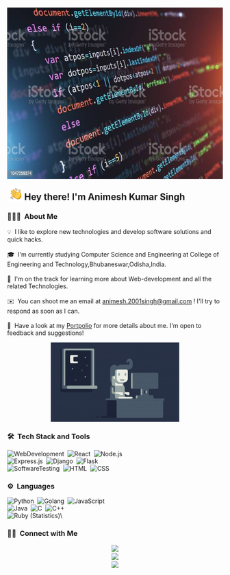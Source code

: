 
<p align="center">
<img alt="Simply Code" width="700" height="400" src="./assets/code.jpg" align="center"/>
</p>

<img alt="Night Coding" src="./assets/Hand%20Wave.gif" width='40' align="left"/><h2>Hey there! I'm Animesh Kumar Singh</h2>

### 👨🏻‍💻 &nbsp;About Me

💡 &nbsp;I like to explore new technologies and develop software solutions and quick hacks.\
\
🎓 &nbsp;I'm currently studying Computer Science and Engineering at College of Engineering and Technology,Bhubaneswar,Odisha,India.\
\
🌱 &nbsp;I'm on the track for learning more about Web-development and all the related Technologies.\
\
✉️ &nbsp;You can shoot me an email at animesh.2001singh@gmail.com ! I'll try to respond as soon as I can.\
\
📄 &nbsp;Have a look at my [Portpolio](https://animesh-kumar-singh.herokuapp.com) for more details about me. I'm open to feedback and suggestions!

<p align="center">
<img alt="Night Coding" src="https://raw.githubusercontent.com/AVS1508/AVS1508/master/assets/Night-Coding.gif" align="center"/>
</p>

### 🛠 &nbsp;Tech Stack and Tools

![WebDevelopment](https://img.shields.io/badge/-WebDevelopment-05122A?style=for-the-badge&logo=google-podcasts)&nbsp;
![React](https://img.shields.io/badge/-React-05122A?style=for-the-badge&logo=react)&nbsp;
![Node.js](https://img.shields.io/badge/-Node.js-05122A?style=for-the-badge&logo=node.js)&nbsp;
<br/>
![Express.js](https://img.shields.io/badge/-Express.js-05122A?style=for-the-badge&logo=Express.js)&nbsp;
![Django](https://img.shields.io/badge/-Django-05122A?style=for-the-badge&logo=django&logoColor=092E20)&nbsp;
![Flask](https://img.shields.io/badge/-Flask-05122A?style=for-the-badge&logo=flask)&nbsp;
<br/>
![SoftwareTesting](https://img.shields.io/badge/-SoftwareTesting-05122A?style=for-the-badge&logo=deezer)&nbsp;
![HTML](https://img.shields.io/badge/-HTML-05122A?style=for-the-badge&logo=HTML5)&nbsp;
![CSS](https://img.shields.io/badge/-CSS-05122A?style=for-the-badge&logo=CSS3&logoColor=1572B6)&nbsp;

### ⚙️ &nbsp;Languages

![Python](https://img.shields.io/badge/-Python-05122A?style=for-the-badge&logo=python)&nbsp;
![Golang](https://img.shields.io/badge/-Golang-05122A?style=for-the-badge&logo=Golang)&nbsp;
![JavaScript](https://img.shields.io/badge/-JavaScript-05122A?style=for-the-badge&logo=javascript)&nbsp;
<br/>
![Java](https://img.shields.io/badge/-Java-05122A?style=for-the-badge&logo=Java&logoColor=FFA518)&nbsp;
![C](https://img.shields.io/badge/-C-05122A?style=for-the-badge&logo=C&logoColor=A8B9CC)&nbsp;
![C++](https://img.shields.io/badge/-C++-05122A?style=for-the-badge&logo=C%2B%2B&logoColor=00599C)&nbsp;
<br/>
![Ruby (Statistics)](https://img.shields.io/badge/-Ruby-05122A?style=for-the-badge&logo=R&logoColor=276DC3)\

### 🤝🏻 &nbsp;Connect with Me

<p align="center">
<a href="https://animesh-kumar-singh.herokuapp.com"><img src="https://img.shields.io/badge/-Animesh%20Kumar%20Singh-3423A6?style=for-the-badge&logo=Google-Chrome&logoColor=white"/></a>
  <br/>
<a href="https://in.linkedin.com/public-profile/in/animesh-kumar-singh-01b1501b9?challengeId=AQH2xG6aSWc1vgAAAXfcvO6rTprpXNCMsaVume5VXCjpAhFSoM8ffNrUOTV__DnPjhb2765i1LvErRIwt3Uq30qAQRM7ZIWKuA&submissionId=a7d559d1-f133-6716-51eb-77ab12a71d43"><img src="https://img.shields.io/badge/-Animesh%20Kumar%20Singh-0077B5?style=for-the-badge&logo=Linkedin&logoColor=white"/></a>
<br/>
<a href="mailto:animesh.2001singh@gmail.com"><img src="https://img.shields.io/badge/-animesh.2001singh@gmail.com-D14836?style=for-the-badge&logo=Gmail&logoColor=white"/></a>
<br/>

</p>
